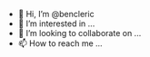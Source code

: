 - 👋 Hi, I’m @bencleric
- 👀 I’m interested in ...
- 💞️ I’m looking to collaborate on ...
- 📫 How to reach me ...

<!---
bencleric/bencleric is a ✨ special ✨ repository because its `README.md` (this file) appears on your GitHub profile.
You can click the Preview link to take a look at your changes.
--->

